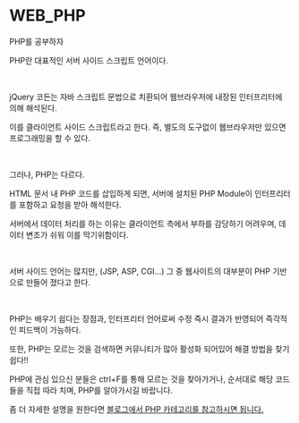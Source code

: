 # WEB_PHP
PHP를 공부하자

<p>PHP란 대표적인 서버 사이드 스크립트 언어이다.</p>
<br />

<p>jQuery 코든는 자바 스크립트 문법으로 치환되어 웹브라우저에 내장된 인터프리터에 의해 해석된다. </p>
<p>이를 클라이언트 사이드 스크립트라고 한다. 즉, 별도의 도구없이 웹브라우저만 있으면 프로그래밍을 할 수 있다. </p>
<br />

<p> 그러나, PHP는 다르다.</p>

<p>HTML 문서 내 PHP 코드를 삽입하게 되면, 서버에 설치된 PHP Module이 인터프리터를 포함하고 요청을 받아 해석한다.</p>
<p>서버에서 데이터 처리를 하는 이유는 클라이언트 측에서 부하를 감당하기 어려우며, 데이터 변조가 쉬워 이를 막기위함이다.</p>
<br />

<p>서버 사이드 언어는 많지만, (JSP, ASP, CGI...) 그 중 웹사이트의 대부분이 PHP 기반으로 만들어 졌다고 한다.</p>
<br />

<p>PHP는 배우기 쉽다는 장점과, 인터프리터 언어로써 수정 즉시 결과가 반영되어 즉각적인 피드백이 가능하다.</p>
<p>또한, PHP는 모르는 것을 검색하면 커뮤니티가 많아 활성화 되어있어 해결 방법을 찾기 쉽다!!</p>

<p> PHP에 관심 있으신 분들은 ctrl+F를 통해 모르는 것을 찾아가거나, 순서대로 해당 코드들을 직접
  따라 치며, PHP를 알아가시길 바랍니다. </p>
<p> 좀 더 자세한 설명을 원한다면 <a href="https://blog.naver.com/youbeen2798" target="_blank"> 블로그에서 PHP 카테고리를 참고하시면 됩니다. </p>
